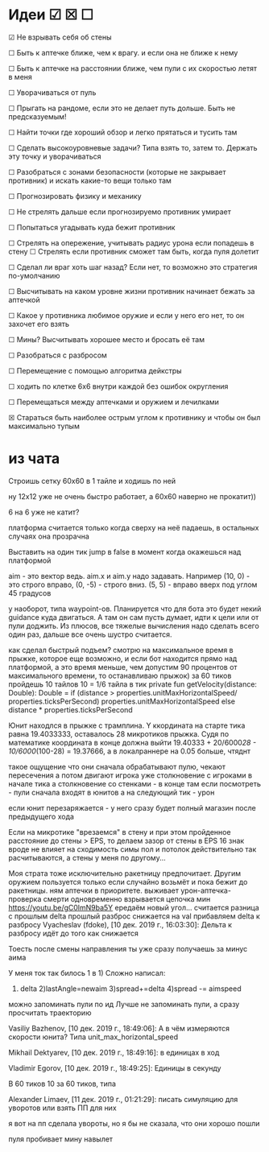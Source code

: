 # Идеи ☑ ☒ ☐

☑ Не взрывать себя об стены

☐ Быть к аптечке ближе, чем к врагу. и если она не ближе к нему

☐ Быть к аптечке на расстоянии ближе, чем пули с их скоростью летят в меня

☐ Уворачиваться от пуль

☐ Прыгать на рандоме, если это не делает путь дольше. Быть не предсказуемым!

☐ Найти точки где хороший обзор и легко прятаться и тусить там

☐ Сделать высокоуровневые задачи? Типа взять то, затем то. Держать эту точку и уворачиваться

☐ Разобраться с зонами безопасности (которые не закрывает противник) и искать какие-то вещи только там
  
☐ Прогнозировать физику и механику

  ☐ Не стрелять дальше если прогнозируемо противник умирает

☐ Попытаться угадывать куда бежит противник

  ☐ Стрелять на опережение, учитывать радиус урона если попадешь в стену
  ☐ Стрелять если противник сможет там быть, когда пуля долетит

  ☐ Сделал ли враг хоть шаг назад? Если нет, то возможно это стратегия по-умолчанию

  ☐ Высчитывать на каком уровне жизни противник начинает бежать за аптечкой
    
  ☐ Какое у противника любимое оружие и если у него его нет, то он захочет его взять

☐ Мины? Высчитывать хорошее место и бросать её там

☐ Разобраться с разбросом

☐ Перемещение с помощью алгоритма дейкстры
  
  ☐ ходить по клетке 6x6 внутри каждой без ошибок округления  

  ☐ Перемещаться между аптечками и оружием и лечилками

☒ Стараться быть наиболее острым углом к противнику и чтобы он был максимально тупым

# из чата

 Строишь сетку 60х60 в 1 тайле и ходишь по ней

ну 12х12 уже не очень быстро работает, а 60х60 наверно не прокатит))

6 на 6 уже не катит?

платформа считается только когда сверху на неё падаешь, в остальных случаях она прозрачна

Выставить на один тик jump в false  в момент когда окажешься над платформой

aim - это вектор ведь. aim.x и aim.y надо задавать. Например (10, 0) - это строго вправо, (0, -5) - строго вниз. (5, 5) - вправо вверх под углом 45 градусов

у наоборот, типа waypoint-ов. Планируется что для бота это будет некий guidance куда двигаться. А там он сам пусть думает, идти к цели или от пули доджить. Из плюсов, все тяжелые вычисления надо сделать всего один раз, дальше все очень шустро считается.

как сделал быстрый подъем? 
смотрю на максимальное время в прыжке, которое еще возможно, и если бот находится прямо над платформой, а это время меньше, чем допустим 90 процентов от максимального времени, то останавливаю прыжок)
за 60 тиков пройдешь 10 тайлов
10 = 1/6 тайла в тик
private fun getVelocity(distance: Double): Double =
            if (distance > properties.unitMaxHorizontalSpeed/ properties.ticksPerSecond) properties.unitMaxHorizontalSpeed
            else distance * properties.ticksPerSecond
            
Юнит находлся в прыжке с трамплина. Y ккордината на старте тика равна 19.4033333, оставалось 28 микротиков прыжка. Судя по математике координата в конце должна выйти 19.40333 + 20/6000*28 - 10/6000*(100-28) = 19.37666, а в локалраннере на 0.05 больше, чтяднт

такое ощущение что они сначала обрабатывают пулю, чекают пересечения
а потом двигают игрока уже
столкновение с игроками в начале тика
а столкновение со стенками - в конце
там если посмотреть - пули сначала входят в юнитов а на следующий тик - урон

если юнит перезаряжается - у него сразу будет полный магазин после предыдущего хода

Если на микротике "врезаемся" в стену и при этом пройденное расстояние до стены >  EPS, то делаем зазор от стены в EPS
16 знак вроде не влияет на сходимость симы
пол и потолок действительно так расчитываются, а стены у меня по другому...

Моя страта тоже исключительно ракетницу предпочитает. Другим оружием пользуется только если случайно возьмёт и пока бежит до ракетницы.
ням аптечки в приоритете. выживает
урон-аптечка-проверка смерти
одновременно взрывается цепочка мин
https://youtu.be/gC0lmN9ba5Y
ередаём новый угол...
считается разница с прошлым delta
прошлый разброс снижается на val
прибавляем delta к разбросу
Vyacheslav (fdoke), [10 дек. 2019 г., 16:03:30]:
Дельта к разбросу идёт до того как снижается

Тоесть после смены направления ты уже сразу получаешь за минус аима

У меня ток так билось 1 в 1)
Сложно написал:
1) delta
2)lastAngle=newaim
3)spread+=delta
4)spread -= aimspeed

можно запоминать пули по ид
Лучше не запоминать пули, а сразу просчитать траекторию

Vasiliy Bazhenov, [10 дек. 2019 г., 18:49:06]:
А в чём измеряются скорости юнита? Типа unit_max_horizontal_speed

Mikhail Dektyarev, [10 дек. 2019 г., 18:49:16]:
в единицах в ход

Vladimir Egorov, [10 дек. 2019 г., 18:49:25]:
Единицы в секунду

В 60 тиков
10 за 60 тиков, типа

Alexander Limaev, [11 дек. 2019 г., 01:21:29]:
писать симуляцию для уворотов или взять ПП для них

я вот на пп сделала увороты, но я бы не сказала, что они хорошо пошли

пуля пробивает мину навылет